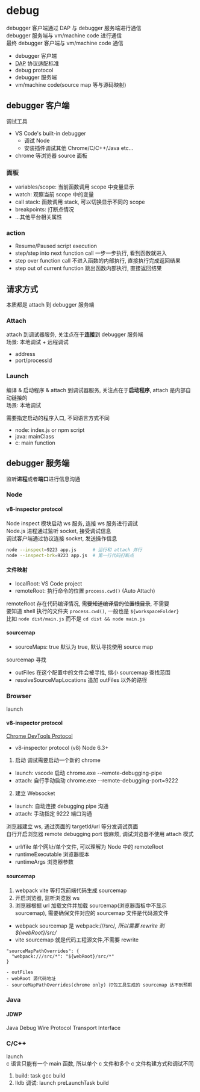 # debug

debugger 客户端通过 DAP 与 debugger 服务端进行通信  
debugger 服务端与 vm/machine code 进行通信  
最终 debugger 客户端与 vm/machine code 通信

- debugger 客户端
- [DAP](https://microsoft.github.io/debug-adapter-protocol/) 协议适配标准
- debug protocol
- debugger 服务端
- vm/machine code(source map 等与源码映射)

## debugger 客户端

调试工具

- VS Code's built-in debugger
  - 调试 Node
  - 安装插件调试其他 Chrome/C/C++/Java etc...
- chrome 等浏览器 source 面板

### 面板

- variables/scope: 当前函数调用 scope 中变量显示
- watch: 观察当前 scope 中的变量
- call stack: 函数调用 stack, 可以切换显示不同的 scope
- breakpoints: 打断点情况
- ...其他平台相关属性

### action

- Resume/Paused script execution
- step/step into next function call 一步一步执行, 看到函数就进入
- step over function call 不进入函数的内部执行, 直接执行完成返回结果
- step out of current function 跳出函数内部执行, 直接返回结果

## 请求方式

本质都是 attach 到 debugger 服务端

### Attach

attach 到调试器服务, 关注点在于**连接**到 debugger 服务端  
场景: 本地调试 + 远程调试

- address
- port/processId

### Launch

编译 & 启动程序 & attach 到调试器服务, 关注点在于**启动程序**, attach 是内部自动链接的  
场景: 本地调试  

需要指定启动的程序入口, 不同语言方式不同

- node: index.js or npm script
- java: mainClass
- c: main function 

## debugger 服务端

监听**进程**或者**端口**进行信息沟通

### Node

#### v8-inspector protocol

Node inspect 模块启动 ws 服务, 连接 ws 服务进行调试  
Node.js 进程通过监听 socket, 接受调试信息  
调试客户端通过协议连接 socket, 发送操作信息

```sh
node --inspect=9223 app.js      # 运行和 attach 并行
node --inspect-brk=9223 app.js  # 第一行代码打断点
```

#### 文件映射

- localRoot: VS Code project
- remoteRoot: 执行命令的位置 `process.cwd()` (Auto Attach)

remoteRoot 存在代码编译情况, ~~需要知道编译后的位置根目录~~, 不需要  
要知道 shell 执行的文件夹 `process.cwd()`, 一般也是 `${workspaceFolder}`  
比如 `node dist/main.js` 而不是 `cd dist && node main.js`

#### sourcemap

- sourceMaps: true 默认为 true, 默认寻找使用 source map  

sourcemap 寻找
- outFiles 在这个配置中的文件会被寻找, 缩小 sourcemap 查找范围  
- resolveSourceMapLocations 追加 outFiles 以外的路径

### Browser

launch

#### v8-inspector protocol

[Chrome DevTools Protocol](https://chromedevtools.github.io/devtools-protocol/)

- v8-inspector protocol (v8) Node 6.3+

1. 启动 调试需要启动一个新的 chrome

- launch: vscode 启动 chrome.exe --remote-debugging-pipe
- attach: 自行手动启动 chrome.exe --remote-debugging-port=9222

2. 建立 Websocket

- launch: 自动连接 debugging pipe 沟通
- attach: 手动指定 9222 端口沟通

浏览器建立 ws, 通过页面的 targetId/url 等分发调试页面  
自行开启浏览器 remote debugging port 很麻烦, 调试浏览器不使用 attach 模式

- url/file  单个网址/单个文件, 可以理解为 Node 中的 remoteRoot
- runtimeExecutable 浏览器版本
- runtimeArgs 浏览器参数

#### sourcemap

1. webpack vite 等打包前端代码生成 sourcemap
2. 开启浏览器, 监听浏览器 ws
3. 浏览器根据 url 加载文件并加载 sourcemap(浏览器面板中不显示sourcemap), 需要确保文件对应的 sourcemap 文件是代码源文件
  - webpack sourcemap 是 webpack:///src/*, 所以需要 rewrite 到 ${webRoot}/src/*
  - vite sourcemap 就是代码工程源文件,不需要 rewrite

```
"sourceMapPathOverrides": {
  "webpack:///src/*": "${webRoot}/src/*"
}

- outFiles
- webRoot 源代码地址
- sourceMapPathOverrides(chrome only) 打包工具生成的 sourcemap 达不到预期
```

### Java

#### JDWP

Java Debug Wire Protocol Transport Interface

### C/C++

launch  
c 语言只能有一个 main 函数, 所以单个 c 文件和多个 c 文件构建方式和调试不同

1. build: task gcc build
2. lldb 调试: launch preLaunchTask build